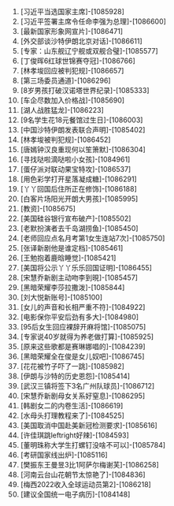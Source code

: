 
1. [习近平当选国家主席]-[1085928]
1. [习近平签署主席令任命李强为总理]-[1086600]
1. [最新国家形象网宣片]-[1086471]
1. [外交部谈沙特伊朗北京对话]-[1086611]
1. [专家：山东舰辽宁舰或双舰合璧]-[1085577]
1. [丁俊晖6红球世锦赛夺冠]-[1086766]
1. [林孝埈回应被判犯规]-[1086657]
1. [第三场委员通道]-[1086296]
1. [8岁男孩打破汉诺塔世界纪录]-[1085333]
1. [车企尽数加入价格战]-[1085690]
1. [湖人战胜猛龙]-[1086223]
1. [9名学生花18元餐馆过生日]-[1086003]
1. [中国沙特伊朗发表联合声明]-[1085402]
1. [林孝埈被判犯规]-[1086452]
1. [唐嫣钟汉良重现何以笙箫默]-[1086304]
1. [寻找哒啦滴哒啦小女孩]-[1084961]
1. [蛋仔派对联动果宝特攻]-[1086537]
1. [用色彩学打开星落凝成糖]-[1086291]
1. [丫丫回国后住所正在修饰]-[1086188]
1. [白客片场阳光开朗大男孩]-[1085995]
1. [教资]-[1085675]
1. [美国硅谷银行宣布破产]-[1085502]
1. [老默扮演者去千岛湖捞鱼]-[1085450]
1. [老师回应点名月考第1女生连站7次]-[1085750]
1. [张译新剧他是谁定档]-[1085461]
1. [王勉抱着鹿晗睡觉]-[1085421]
1. [美国将公示丫丫乐乐回国证明]-[1086455]
1. [宋慧乔新剧主动吻李到晛]-[1085457]
1. [黑暗荣耀李莎拉撒泼]-[1085844]
1. [刘大悦新账号]-[1085100]
1. [女儿的声音和长相严重不符]-[1084922]
1. [电影保你平安后劲有多大]-[1084980]
1. [95后女生回应裸辞开麻将馆]-[1085075]
1. [专家说40岁就得为养老做打算]-[1085925]
1. [原来这些歌都是赛琳娜唱的]-[1084239]
1. [黑暗荣耀全在俊是女儿奴吧]-[1086745]
1. [花花被竹子吓了一跳]-[1085982]
1. [伊朗与沙特的历史恩怨]-[1085414]
1. [武汉三镇将签下3名广州队球员]-[1086712]
1. [宋慧乔新剧母女关系好窒息]-[1086295]
1. [韩剧女二的内卷生活]-[1086619]
1. [水母头打理教程来了]-[1084525]
1. [美国取消中国赴美新冠检测要求]-[1085616]
1. [许佳琪跳leftright好辣]-[1084593]
1. [董明珠称大学生打螺钉没啥不可以]-[1085784]
1. [考研国家线出炉]-[1085116]
1. [樊振东王曼昱3比1阿萨尔梅谢芙]-[1086258]
1. [河南云台山花朝节太惊艳了]-[1084836]
1. [梅西2022收入全球运动员第2]-[1086218]
1. [建议全国统一电子病历]-[1084148]